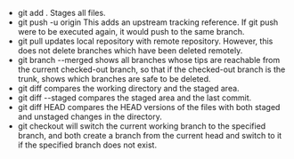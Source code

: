 - git add .
Stages all files.
- git push -u origin <branch name>
This adds an upstream tracking reference. If git push were to be executed again, it would push to the same branch.
- git pull updates local repository with remote repository.
However, this does not delete branches which have been deleted remotely.
- git branch --merged shows all branches whose tips are reachable from the current checked-out branch, so that if the
checked-out branch is the trunk, shows which branches are safe to be deleted.
- git diff compares the working directory and the staged area.
- git diff --staged compares the staged area and the last commit.
- git diff HEAD compares the HEAD versions of the files with both staged and unstaged changes in the directory.
- git checkout <branch> will switch the current working branch to the specified branch, and both create a branch from
the current head and switch to it if the specified branch does not exist.
